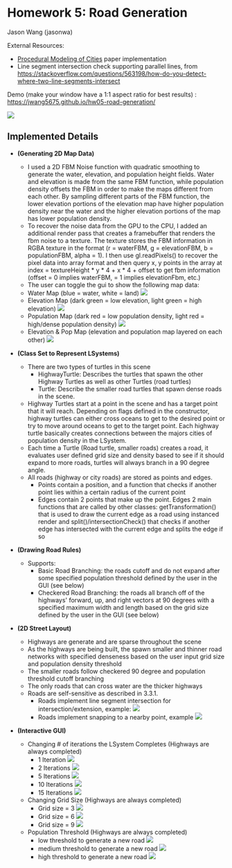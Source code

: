 # Homework 5: Road Generation

Jason Wang (jasonwa)

External Resources: 
- [Procedural Modeling of Cities](proceduralCityGeneration.pdf) paper implementation 
- Line segment intersection check supporting parallel lines, from https://stackoverflow.com/questions/563198/how-do-you-detect-where-two-line-segments-intersect

Demo (make your window have a 1:1 aspect ratio for best results) : https://jwang5675.github.io/hw05-road-generation/

![](images/elepop.png)

## Implemented Details

- __(Generating 2D Map Data)__
  - I used a 2D FBM Noise function with quadratic smoothing to generate the water, elevation, and population height fields. Water and elevation is made from the same FBM function, while population density offsets the FBM in order to make the maps different from each other. By sampling different parts of the FBM function, the lower elevation portions of the elevation map have higher population density near the water and the higher elevation portions of the map has lower population density.
  - To recover the noise data from the GPU to the CPU, I added an additional render pass that creates a framebuffer that renders the fbm noise to a texture. The texture stores the FBM information in RGBA texture in the format (r = waterFBM, g = elevationFBM, b = populationFBM, alpha = 1). I then use gl.readPixels() to recover the pixel data into array format and then query x, y points in the array at index = textureHeight * y * 4 + x * 4 + offset to get fbm information (offset = 0 implies waterFBM, = 1 implies elevationFbm, etc.)
  -  The user can toggle the gui to show the following map data:
    - Water Map (blue = water, white = land)
    ![](images/water.png)
    - Elevation Map (dark green = low elevation, light green = high elevation)
    ![](images/height.png)
    - Population Map (dark red = low population density, light red = high/dense population density)
    ![](images/population.png)
    - Elevation & Pop Map (elevation and population map layered on each other)
    ![](images/elepop.png)

- __(Class Set to Represent LSystems)__
  - There are two types of turtles in this scene
    - HighwayTurtle: Describes the turtles that spawn the other Highway Turtles as well as other Turtles (road turtles)
    - Turtle: Describe the smaller road turtles that spawn dense roads in the scene.
  - Highway Turtles start at a point in the scene and has a target point that it will reach. Depending on flags defined in the constructor, highway turtles can either cross oceans to get to the desired point or try to move around oceans to get to the target point. Each highway turtle basically creates connections between the majors cities of population density in the LSystem. 
  - Each time a Turtle (Road turtle, smaller roads) creates a road, it evaluates user defined grid size and density based to see if it should expand to more roads, turtles will always branch in a 90 degree angle.
  - All roads (highway or city roads) are stored as points and edges.
    - Points contain a position, and a function that checks if another point lies within a certain radius of the current point
    - Edges contain 2 points that make up the point. Edges 2 main functions that are called by other classes: getTransformation() that is used to draw the current edge as a road using instanced render and split()/intersectionCheck() that checks if another edge has intersected with the current edge and splits the edge if so

- __(Drawing Road Rules)__
  - Supports:
    - Basic Road Branching: the roads cutoff and do not expand after some specified population threshold defined by the user in the GUI (see below)
    - Checkered Road Branching: the roads all branch off of the highways' forward, up, and right vectors at 90 degrees with a specified maximum width and length based on the grid size defined by the user in the GUI (see below)

- __(2D Street Layout)__
  - Highways are generate and are sparse throughout the scene
  - As the highways are being built, the spawn smaller and thinner road networks with specified denseness based on the user input grid size and population density threshold
  - The smaller roads follow checkered 90 degree and population threshold cutoff branching
  - The only roads that can cross water are the thicker highways
  - Roads are self-sensitive as described in 3.3.1.
    - Roads implement line segment intersection for intersection/extension, example: ![](images/intersect.png)
    - Roads implement snapping to a nearby point, example ![](images/pointsnap.png)

- __(Interactive GUI)__
  - Changing # of iterations the LSystem Completes (Highways are always completed)
    - 1 Iteration
    ![](images/it1.png)
    - 2 Iterations
    ![](images/itr2.png)
    - 5 Iterations
    ![](images/itr5.png)
    - 10 Iterations
    ![](images/itr10.png)
    - 15 Iterations
    ![](images/elepop.png)
  - Changing Grid Size (Highways are always completed)
    - Grid size = 3
    ![](images/elepop.png)
    - Grid size = 6
    ![](images/grid6.png)
    - Grid size = 9
    ![](images/grid9.png)
  - Population Threshold (Highways are always completed)
    - low threshold to generate a new road
    ![](images/lowthresh.png)
    - medium threshold to generate a new road
    ![](images/elepop.png)
    - high threshold to generate a new road
    ![](images/highthresh.png)
